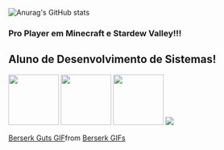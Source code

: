 ![Anurag's GitHub stats](https://github-readme-stats.vercel.app/api?username=Urich&show_icons=true&theme=transparent)
### Pro Player em Minecraft e Stardew Valley!!!
## Aluno de Desenvolvimento de Sistemas!
<img height="100px" src="https://cdn.jsdelivr.net/gh/devicons/devicon/icons/canva/canva-original.svg" /> <img height="100px" src="https://cdn.jsdelivr.net/gh/devicons/devicon/icons/android/android-original.svg" /> <img height="100px" src="https://cdn.jsdelivr.net/gh/devicons/devicon/icons/visualstudio/visualstudio-plain-wordmark.svg" />
<img src="https://i.pinimg.com/originals/cb/9d/d2/cb9dd263099adac75b965e94d15b06b4.gif">
<div class="tenor-gif-embed" data-postid="25059378" data-share-method="host" data-aspect-ratio="0.65" data-width="100%"><a href="https://tenor.com/view/berserk-guts-gif-25059378">Berserk Guts GIF</a>from <a href="https://tenor.com/search/berserk-gifs">Berserk GIFs</a></div> <script type="text/javascript" async src="https://tenor.com/embed.js"></script>
